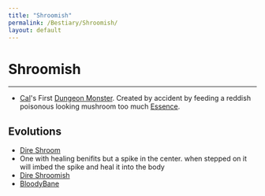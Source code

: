 ```yaml
---
title: "Shroomish"
permalink: /Bestiary/Shroomish/
layout: default
---
```

# Shroomish
---
- [Cal](_Characters/DivineDungeon/Cal.md)'s First [Dungeon Monster](../../_Lexicon/DungeonMonster.md). Created by accident by feeding a reddish poisonous looking mushroom too much [Essence](../../_Lexicon/Essence.md).


## Evolutions
- [Dire Shroom](DD/DireShroom.md) 
- One with healing benifits but a spike in the center. when stepped on it will imbed the spike and heal it into the body
- [Dire Shroomish](DD/DireShroomish.md)
- [BloodyBane](BloodyBane.md)